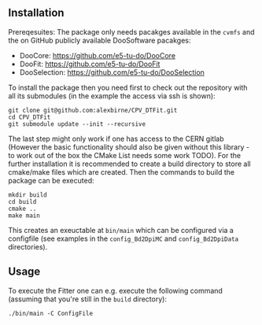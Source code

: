 ## Installation

Prereqesuites:
The package only needs pacakges available in the `cvmfs` and the on GitHub publicly available DooSoftware pacakges:

 * DooCore: https://github.com/e5-tu-do/DooCore
 * DooFit: https://github.com/e5-tu-do/DooFit
 * DooSelection: https://github.com/e5-tu-do/DooSelection

To install the package then you need first to check out the repository with all its submodules (in the example the access via ssh is shown):

```
git clone git@github.com:alexbirne/CPV_DTFit.git
cd CPV_DTFit
git submodule update --init --recursive
```

The last step might only work if one has access to the CERN gitlab (However the basic functionality should also be given without this library - to work out of the box the CMake List needs some work TODO).
For the further installation it is recommended to create a build directory to store all cmake/make files which are created. Then the commands to build the package can be executed:

```
mkdir build
cd build
cmake ..
make main
```

This creates an exeuctable at `bin/main` which can be configured via a configfile (see examples in the `config_Bd2DpiMC` and `config_Bd2DpiData` directories).

## Usage

To execute the Fitter one can e.g. execute the following command (assuming that you're still in the `build` directory):

```
./bin/main -C ConfigFile
```
